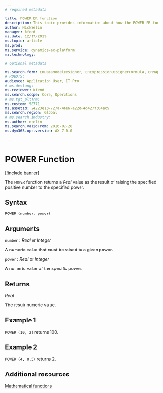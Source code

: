 ```yaml
---
# required metadata

title: POWER ER function
description: This topic provides information about how the POWER ER function is used.
author: NickSelin
manager: kfend
ms.date: 12/17/2019
ms.topic: article
ms.prod: 
ms.service: dynamics-ax-platform
ms.technology: 

# optional metadata

ms.search.form: ERDataModelDesigner, ERExpressionDesignerFormula, ERMappedFormatDesigner, ERModelMappingDesigner
# ROBOTS: 
audience: Application User, IT Pro
# ms.devlang: 
ms.reviewer: kfend
ms.search.scope: Core, Operations
# ms.tgt_pltfrm: 
ms.custom: 58771
ms.assetid: 24223e13-727a-4be6-a22d-4d427f504ac9
ms.search.region: Global
# ms.search.industry: 
ms.author: nselin
ms.search.validFrom: 2016-02-28
ms.dyn365.ops.version: AX 7.0.0

---
```


# <a name="POWER">POWER Function</a>

[!include [banner](../includes/banner.md)]

The `POWER` function returns a *Real* value as the result of raising the specified positive number to the specified power.

## Syntax

```
POWER (number, power)
```

## Arguments

`number` : *Real* or *Integer*

A numeric value that must be raised to a given power.

`power` : *Real* or *Integer*

A numeric value of the specific power.

## Returns

*Real*

The result numeric value.

## Example 1

`POWER (10, 2)` returns 100.

## Example 2

`POWER (4, 0.5)` returns 2.

## Additional resources

[Mathematical functions](er-functions-category-mathematical.md)
